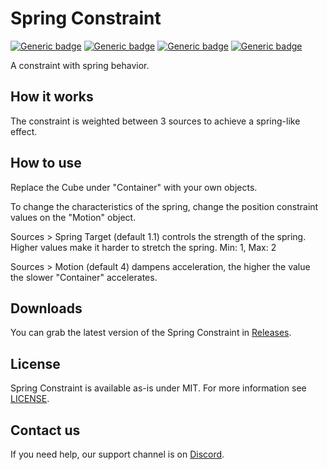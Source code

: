# Spring Constraint
  
[![Generic badge](https://img.shields.io/badge/Unity-2019.4.31f1-informational.svg)](https://unity3d.com/unity/whats-new/2019.4.31)
[![Generic badge](https://img.shields.io/badge/SDK-AvatarSDK3-informational.svg)](https://vrchat.com/home/download)
[![Generic badge](https://img.shields.io/badge/License-MIT-informational.svg)](https://github.com/VRLabs/Spring-Constraint/blob/main/LICENSE)
[![Generic badge](https://img.shields.io/github/downloads/VRLabs/Spring-Constraint/total?label=Downloads)](https://github.com/VRLabs/Spring-Constraint/releases/latest)


A constraint with spring behavior.

## How it works

The constraint is weighted between 3 sources to achieve a spring-like effect.

## How to use

Replace the Cube under "Container" with your own objects.

To change the characteristics of the spring, change the position constraint values on the "Motion" object.

Sources > Spring Target (default 1.1) controls the strength of the spring. Higher values make it harder to stretch the spring. Min: 1, Max: 2

Sources > Motion (default 4) dampens acceleration, the higher the value the slower "Container" accelerates.

## Downloads

You can grab the latest version of the Spring Constraint in [Releases](https://github.com/VRLabs/Spring-Constraint/releases/latest).

## License

Spring Constraint is available as-is under MIT. For more information see [LICENSE](https://github.com/VRLabs/Spring-Constraint/blob/main/LICENSE).

## Contact us

If you need help, our support channel is on [Discord](https://discord.vrlabs.dev).
